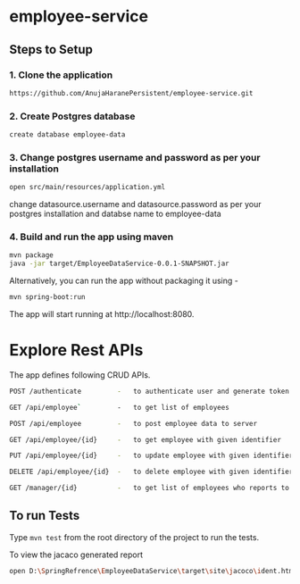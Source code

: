 # employee-service

## Steps to Setup

### 1. Clone the application
```bash
https://github.com/AnujaHaranePersistent/employee-service.git
```

### 2. Create Postgres database
```bash
create database employee-data
```

### 3. Change postgres username and password as per your installation

``` bash
open src/main/resources/application.yml
```

change datasource.username and datasource.password as per your postgres installation and databse name to employee-data

### 4. Build and run the app using maven

```bash
mvn package
java -jar target/EmployeeDataService-0.0.1-SNAPSHOT.jar
```
Alternatively, you can run the app without packaging it using -

```bash
mvn spring-boot:run
```

The app will start running at http://localhost:8080.

# Explore Rest APIs

The app defines following CRUD APIs.

```bash
POST /authenticate         -   to authenticate user and generate token

GET /api/employee`         -   to get list of employees

POST /api/employee         -   to post employee data to server

GET /api/employee/{id}     -   to get employee with given identifier

PUT /api/employee/{id}     -   to update employee with given identifier

DELETE /api/employee/{id}  -   to delete employee with given identifier

GET /manager/{id}          -   to get list of employees who reports to same manager
```

## To run Tests
 Type ``` mvn test ``` 
 from the root directory of the project to run the tests. 
 
 To view the jacaco generated report
 ``` bash
open D:\SpringRefrence\EmployeeDataService\target\site\jacoco\ident.html
```

 


